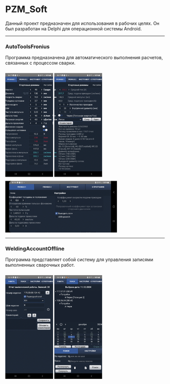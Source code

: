 # PZM_Soft
Данный проект предназначен для использования в рабочих целях. Он был разработан на Delphi для операционной системы Android.

---
### AutoToolsFronius
Программа предназначена для автоматического выполнения расчетов, связанных с процессом сварки.

<img style="margin-top: 10px;" src="img_example/AutoToolsFronius_1.jpg" width='30%' alt="AutoToolsFronius">   <img style="margin-top: 10px;" src="img_example/AutoToolsFronius_2.jpg" width='30%' alt="AutoToolsFronius">
<img style="margin-top: 10px;" src="img_example/AutoToolsFronius_0.jpg" width='70%' alt="AutoToolsFronius">

---
### WeldingAccountOffline
Программа представляет собой систему для управления записями выполненных сварочных работ.

<img style="margin-top: 10px;" src="img_example/WeldingAccountOffline_0.jpg" width='30%' alt="WeldingAccountOffline">
<img style="margin-top: 10px;" src="img_example/WeldingAccountOffline_1.jpg" width='30%' alt="WeldingAccountOffline">
